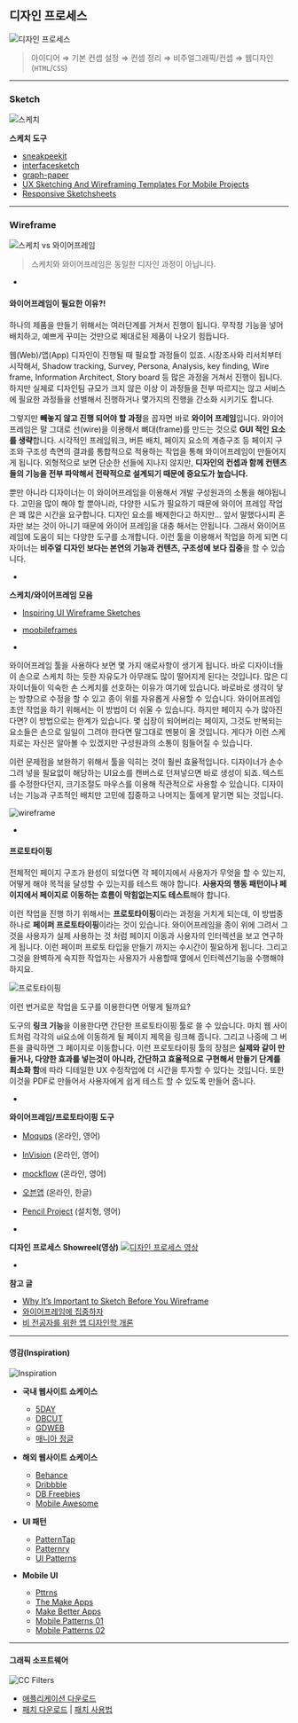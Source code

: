 ## 디자인 프로세스

![디자인 프로세스](../__assets__/sketch-before-wireframe.png)

> 아이디어 ⇒ 기본 컨셉 설정 ⇒ 컨셉 정리 ⇒ 비주얼그래픽/컨셉 ⇒ 웹디자인(`HTML`/`CSS`)

---

### Sketch

![스케치](../__assets__/wireframe.jpg)

**스케치 도구**
- [sneakpeekit](http://sneakpeekit.com/)
- [interfacesketch](http://www.interfacesketch.com/)
- [graph-paper](http://konigi.com/tools/graph-paper/)
- [UX Sketching And Wireframing Templates For Mobile Projects](http://www.smashingmagazine.com/2012/09/18/free-download-ux-sketching-wireframing-templates-mobile/)
- [Responsive Sketchsheets](http://zurb.com/playground/responsive-sketchsheets)

---

### Wireframe

![스케치 vs 와이어프레임](../__assets__/sketch-not-equal-wireframe.png)
> 스케치와 와이어프레임은 동일한 디자인 과정이 아닙니다.

-

#### 와이어프레임이 필요한 이유?!

하나의 제품을 만들기 위해서는 여러단계를 거쳐서 진행이 됩니다. 무작정 기능을 넣어 배치하고, 예쁘게 꾸미는 것만으로 제대로된 제품이 나오기 힘듭니다.

웹(Web)/앱(App) 디자인이 진행될 때 필요할 과정들이 있죠. 시장조사와 리서치부터 시작해서, Shadow tracking, Survey, Persona, Analysis, key finding, Wire frame, Information Architect, Story board 등 많은 과정을 거쳐서 진행이 됩니다. 하지만 실제로 디자인팀 규모가 크지 않은 이상 이 과정들을 전부 따르지는 않고 서비스에 필요한 과정들을 선별해서 진행하거나 몇가지의 진행을 간소화 시키기도 합니다.

그렇지만 **빼놓지 않고 진행 되어야 할 과정**을 꼽자면 바로 **와이어 프레임**입니다. 와이어 프레임은 말 그대로 선(wire)을 이용해서 뼈대(frame)를 만드는 것으로 **GUI 적인 요소를 생략**합니다. 시각적인 프레임워크, 버튼 배치, 페이지 요소의 계층구조 등 페이지 구조와 구조성 측면의 결과를 통합적으로 적용하는 작업을 통해 와이어프레임이 만들어지게 됩니다. 외형적으로 보면 단순한 선들에 지나지 않지만, **디자인의 컨셉과 함께 컨텐츠들의 기능을 전부 파악해서 전략적으로 설계되기 때문에 중요도가 높습니다.**

뿐만 아니라 디자이너는 이 와이어프레임을 이용해서 개발 구성원과의 소통을 해야됩니다. 고민을 많이 해야 할 뿐아니라, 다양한 시도가 필요하기 때문에 와이어 프레임 작업은 꽤 많은 시간을 요구합니다. 디자인 요소를 배제한다고 하지만... 앞서 말했다시피 혼자만 보는 것이 아니기 때문에 와이어 프레임을 대충 해서는 안됩니다. 그래서 와이어프레임에 도움이 되는 다양한 도구를 소개합니다. 이런 툴을 이용해서 작업을 하게 되면 디자이너는 **비주얼 디자인 보다는 본연의 기능과 컨텐츠, 구조성에 보다 집중**을 할 수 있습니다.

-

**스케치/와이어프레임 모음**
- [Inspiring UI Wireframe Sketches](http://webdesignledger.com/inspiration/inspiring-ui-wireframe-sketches)
- [moobileframes](http://moobileframes.tumblr.com/)

-

와이어프레임 툴을 사용하다 보면 몇 가지 애로사항이 생기게 됩니다. 바로 디자이너들이 손으로 스케치 하는 듯한 자유도가 아무래도 많이 떨어지게 된다는 것입니다. 많은 디자이너들이 익숙한 손 스케치를 선호하는 이유가 여기에 있습니다. 바로바로 생각이 닿는 방향으로 수정을 할 수 있고 종이 위를 자유롭게 사용할 수 있습니다. 와이어프레임 초안 작업을 하기 위해서는 이 방법이 더 쉬울 수 있습니다. 하지만 페이지 수가 많아진다면? 이 방법으로는 한계가 있습니다. 몇 십장이 되어버리는 페이지, 그것도 반복되는 요소들은 손으로 일일이 그려야 한다면 말그대로 멘붕이 올 것입니다. 게다가 이런 스케치로는 자신은 알아볼 수 있겠지만 구성원과의 소통이 힘들어질 수 있습니다.

이런 문제점을 보완하기 위해서 툴을 익히는 것이 훨씬 효율적입니다. 디자이너가 손수 그려 넣을 필요없이 해당하는 UI요소를 캔버스로 던져넣으면 바로 생성이 되죠. 텍스트를 수정한다던지, 크기조절도 마우스를 이용해 직관적으로 사용할 수 있습니다. 디자이너는 기능과 구조적인 배치만 고민에 집중하고 나머지는 툴에게 맡기면 되는 것입니다.

![wireframe](../__assets__/6-wireframes-ux.jpg)

-

#### 프로토타이핑

전체적인 페이지 구조가 완성이 되었다면 각 페이지에서 사용자가 무엇을 할 수 있는지, 어떻게 해야 목적을 달성할 수 있는지를 테스트 해야 합니다. **사용자의 행동 패턴이나 페이지에서 페이지로 이동하는 흐름이 막힘없는지도 테스트**해야 합니다.

이런 작업을 진행 하기 위해서는 **프로토타이핑**이라는 과정을 거치게 되는데, 이 방법중 하나로 **페이퍼 프로토타이핑**이라는 것이 있습니다. 와이어프레임을 종이 위에 그려서 그것을 사용자가 실제 사용하는 것 처럼 페이지 이동과 사용자의 인터렉션을 보고 연구하게 됩니다. 이런 페이퍼 프로토 타입을 만들기 까지는 수시간이 필요하게 됩니다. 그리고 그것을 완벽하게 숙지한 작업자는 사용자가 사용할때 옆에서 인터렉션기능을 수행해야 하지요.

![프로토타이핑](../__assets__/prototyping.jpg)

이런 번거로운 작업을 도구를 이용한다면 어떻게 될까요?

도구의 **링크 기능**을 이용한다면 간단한 프로토타이핑 툴로 쓸 수 있습니다. 마치 웹 사이트처럼 각각의 ui요소에 이동하게 될 페이지 제목을 링크해 줍니다. 그리고 나중에 그 버튼을 클릭하면 그 페이지로 이동합니다. 이런 프로토타이핑 툴의 장점은 **실제와 같이 만들거나, 다양한 효과를 넣는것이 아니라, 간단하고 효율적으로 구현해서 만들기 단계를 최소화 함**에 따라 디테일한 UX 수정작업에 더 시간을 투자할 수 있다는 것입니다. 또한 이것을 PDF로 만들어서 사용자에게 쉽게 테스트 할 수 있도록 만들어 줍니다.

-

**와이어프레임/프로토타이핑 도구**
- [Moqups](https://moqups.com/) (온라인, 영어)
- [InVision](http://www.invisionapp.com) (온라인, 영어)
- [mockflow](http://mockflow.com) (온라인, 영어)
- [오븐앱](https://ovenapp.io/) (온라인, 한글)
- [Pencil Project](http://pencil.evolus.vn/) (설치형, 영어)

-

**디자인 프로세스 Showreel(영상)**
[![디자인 프로세스 영상](../__assets__/ui-design-process-poster.png)](https://www.youtube.com/watch?v=Q5763pPchvw)

-

**참고 글**
- [Why It’s Important to Sketch Before You Wireframe](http://uxmovement.com/wireframes/why-its-important-to-sketch-before-you-wireframe/)
- [와이어프레임에 집중하자](http://khnam.postype.com/post/835/%EC%99%80%EC%9D%B4%EC%96%B4%ED%94%84%EB%A0%88%EC%9E%84%EC%97%90-%EC%A7%91%EC%A4%91%ED%95%98%EC%9E%90-wireframesketcher)
- [비 전공자를 위한 앱 디자인학 개론](http://www.slideshare.net/five0203/ss-44961888)

---

#### 영감(Inspiration)

![Inspiration](../__assets__/inspiration.jpg)

* **국내 웹사이트 쇼케이스**
	- [5DAY](http://www.5day.co.kr/ "웹디자인 길잡이 	- 5day(오데이)")
	- [DBCUT](http://www.dbcut.com/ "Design Community Portal")
	- [GDWEB](http://www.gdweb.co.kr/ "GDWEB")
	- [매니아 정글](http://mania.jungle.co.kr/ucc/bestsite/list_tn.asp?cat=%B1%B9%B3%BB%BB%E7%C0%CC%C6%AE%BA%B0 "매니아 정글")

* **해외 웹사이트 쇼케이스**
	- [Behance](https://www.behance.net/)
	- [Dribbble](https://dribbble.com)
	- [DB Freebies](http://dbfreebies.co/)
	- [Mobile Awesome](http://www.mobileawesomeness.com/)

* **UI 패턴**
	- [PatternTap](http://zurb.com/patterntap/)
	- [Patternry](http://patternry.com/patterns/)
	- [UI Patterns](http://ui-patterns.com/patterns)

* **Mobile UI**
	- [Pttrns](http://pttrns.com/)
	- [The Make Apps](http://theymakeapps.com/)
	- [Make Better Apps](http://www.makebetterapps.com/)
	- [Mobile Patterns 01](http://www.mobilepatterns.com/)
	- [Mobile Patterns 02](http://www.mobile-patterns.com/)

---

#### 그래픽 소프트웨어

![CC Filters](../__assets__/CC-Folder-icon.png)

* [애플리케이션 다운로드](http://cybersoultutorial.blogspot.kr/2014/06/adobe-creative-cloud-2014-direct_25.html)
* [패치 다운로드](../__assets__/adobe-patch.zip) | [패치 사용법](../__assets__/adobe-patch.md)